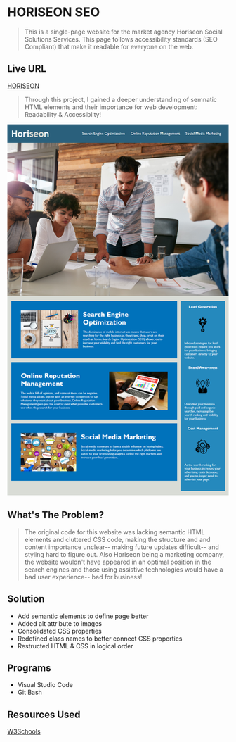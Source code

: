 # HORISEON SEO
> This is a single-page website for the market agency Horiseon Social Solutions Services. This page follows accessibility standards (SEO Compliant) that make it readable for everyone on the web. 

## Live URL
[HORISEON](https://despairgirl.github.io/homework1/)


>Through this project, I gained a deeper understanding of semnatic HTML elements and their importance for web development: Readability & Accessiblity!

![Horiseon Site Screenshot](horiseon.png)

## What's The Problem?
>The original code for this website was lacking semantic HTML elements and cluttered CSS code, making the structure and and content importance unclear-- making future updates difficult-- and styling hard to figure out. Also Horiseon being a marketing company, the website wouldn't have appeared in an optimal position in the search engines and those using assistive technologies would have a bad user experience-- bad for business!

## Solution
* Add semantic elements to define page better
* Added alt attribute to images
* Consolidated CSS properties
* Redefined class names to better connect CSS properties
* Restructed HTML & CSS in logical order

## Programs
* Visual Studio Code
* Git Bash

## Resources Used
[W3Schools](https://www.w3schools.com/)
